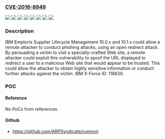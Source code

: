 ### [CVE-2016-8949](https://cve.mitre.org/cgi-bin/cvename.cgi?name=CVE-2016-8949)
![](https://img.shields.io/static/v1?label=Product&message=Emptoris%20Supplier%20Lifecycle%20Management&color=blue)
![](https://img.shields.io/static/v1?label=Version&message=10.0.0.0%20&color=brightgreen)
![](https://img.shields.io/static/v1?label=Version&message=10.0.1.0%20&color=brightgreen)
![](https://img.shields.io/static/v1?label=Version&message=10.0.2.0%20&color=brightgreen)
![](https://img.shields.io/static/v1?label=Version&message=10.0.4.0%20&color=brightgreen)
![](https://img.shields.io/static/v1?label=Version&message=10.1.0.0%20&color=brightgreen)
![](https://img.shields.io/static/v1?label=Version&message=10.1.1.0%20&color=brightgreen)
![](https://img.shields.io/static/v1?label=Vulnerability&message=Gain%20Access&color=brightgreen)

### Description

IBM Emptoris Supplier Lifecycle Management 10.0.x and 10.1.x could allow a remote attacker to conduct phishing attacks, using an open redirect attack. By persuading a victim to visit a specially-crafted Web site, a remote attacker could exploit this vulnerability to spoof the URL displayed to redirect a user to a malicious Web site that would appear to be trusted. This could allow the attacker to obtain highly sensitive information or conduct further attacks against the victim. IBM X-Force ID: 118836.

### POC

#### Reference
No PoCs from references.

#### Github
- https://github.com/ARPSyndicate/cvemon

